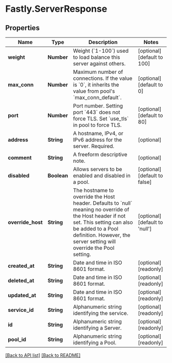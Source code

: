# Fastly.ServerResponse

## Properties

Name | Type | Description | Notes
------------ | ------------- | ------------- | -------------
**weight** | **Number** | Weight (&#x60;1-100&#x60;) used to load balance this server against others. | [optional] [default to 100]
**max_conn** | **Number** | Maximum number of connections. If the value is &#x60;0&#x60;, it inherits the value from pool&#39;s &#x60;max_conn_default&#x60;. | [optional] [default to 0]
**port** | **Number** | Port number. Setting port &#x60;443&#x60; does not force TLS. Set &#x60;use_tls&#x60; in pool to force TLS. | [optional] [default to 80]
**address** | **String** | A hostname, IPv4, or IPv6 address for the server. Required. | [optional] 
**comment** | **String** | A freeform descriptive note. | [optional] 
**disabled** | **Boolean** | Allows servers to be enabled and disabled in a pool. | [optional] [default to false]
**override_host** | **String** | The hostname to override the Host header. Defaults to &#x60;null&#x60; meaning no override of the Host header if not set. This setting can also be added to a Pool definition. However, the server setting will override the Pool setting. | [optional] [default to &#39;null&#39;]
**created_at** | **String** | Date and time in ISO 8601 format. | [optional] [readonly] 
**deleted_at** | **String** | Date and time in ISO 8601 format. | [optional] [readonly] 
**updated_at** | **String** | Date and time in ISO 8601 format. | [optional] [readonly] 
**service_id** | **String** | Alphanumeric string identifying the service. | [optional] [readonly] 
**id** | **String** | Alphanumeric string identifying a Server. | [optional] [readonly] 
**pool_id** | **String** | Alphanumeric string identifying a Pool. | [optional] [readonly] 



[[Back to API list]](../../README.md#endpoints) [[Back to README]](../../README.md)
